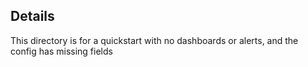 ## Details

This directory is for a quickstart with no dashboards or alerts, and the config has missing fields